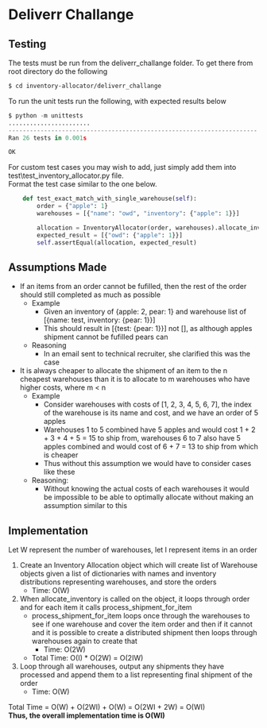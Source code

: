 # Deliverr Challange

## Testing

The tests must be run from the deliverr_challange folder.
To get there from root directory do the following

```sh
$ cd inventory-allocator/deliverr_challange
```

To run the unit tests run the following, with expected results below

```python
$ python -m unittests
.......................
----------------------------------------------------------------------
Ran 26 tests in 0.001s

OK
```

For custom test cases you may wish to add, just simply add them into test\test_inventory_allocator.py file.<br/>
Format the test case similar to the one below.

```python
    def test_exact_match_with_single_warehouse(self):
        order = {"apple": 1}
        warehouses = [{"name": "owd", "inventory": {"apple": 1}}]

        allocation = InventoryAllocator(order, warehouses).allocate_inventory()
        expected_result = [{"owd": {"apple": 1}}]
        self.assertEqual(allocation, expected_result)
```

## Assumptions Made

- If an items from an order cannot be fufilled, then the rest of the order should still completed as much as possible
  - Example
    - Given an inventory of {apple: 2, pear: 1} and warehouse list of [{name: test, inventory: {pear: 1}}]
    - This should result in [{test: {pear: 1}}] not [], as although apples shipment cannot be fufilled pears can
  - Reasoning
    - In an email sent to technical recruiter, she clarified this was the case
- It is always cheaper to allocate the shipment of an item to the n cheapest warehouses than it is to allocate to m warehouses who have higher costs, where m < n
  - Example
    - Consider warehouses with costs of [1, 2, 3, 4, 5, 6, 7], the index of the warehouse is its name and cost, and we have an order of 5 apples
    - Warehouses 1 to 5 combined have 5 apples and would cost 1 + 2 + 3 + 4 + 5 = 15 to ship from, warehouses 6 to 7 also have 5 apples combined and would cost of 6 + 7 = 13 to ship from which is cheaper
    - Thus without this assumption we would have to consider cases like these
  - Reasoning:
    - Without knowing the actual costs of each warehouses it would be impossible to be able to optimally allocate without making an assumption similar to this

## Implementation

Let W represent the number of warehouses, let I represent items in an order

1. Create an Inventory Allocation object which will create list of Warehouse objects given a list of dictionaries with names and inventory distributions representing warehouses, and store the orders
   - Time: O(W)
2. When allocate_inventory is called on the object, it loops through order and for each item it calls process_shipment_for_item
   - process_shipment_for_item loops once through the warehouses to see if one warehouse and cover the item order and then if it cannot and it is possible to create a distributed shipment then loops through warehouses again to create that
     - Time: O(2W)
   - Total Time: O(I) \* O(2W) = O(2IW)
3. Loop through all warehouses, output any shipments they have processed and append them to a list representing final shipment of the order
   - Time: O(W)

Total Time = O(W) + O(2WI) + O(W) = O(2WI + 2W) = O(WI)<br/>
**Thus, the overall implementation time is O(WI)**
